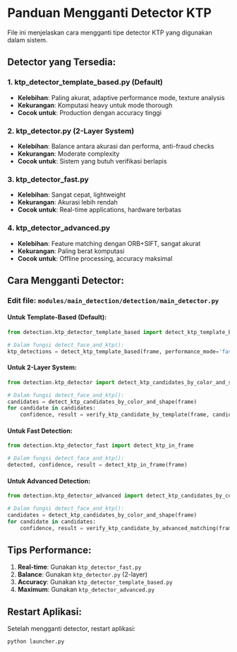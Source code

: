 # Panduan Mengganti Detector KTP

File ini menjelaskan cara mengganti tipe detector KTP yang digunakan dalam sistem.

## Detector yang Tersedia:

### 1. **ktp_detector_template_based.py** (Default)
- **Kelebihan**: Paling akurat, adaptive performance mode, texture analysis
- **Kekurangan**: Komputasi heavy untuk mode thorough
- **Cocok untuk**: Production dengan accuracy tinggi

### 2. **ktp_detector.py** (2-Layer System)
- **Kelebihan**: Balance antara akurasi dan performa, anti-fraud checks
- **Kekurangan**: Moderate complexity
- **Cocok untuk**: Sistem yang butuh verifikasi berlapis

### 3. **ktp_detector_fast.py** 
- **Kelebihan**: Sangat cepat, lightweight
- **Kekurangan**: Akurasi lebih rendah
- **Cocok untuk**: Real-time applications, hardware terbatas

### 4. **ktp_detector_advanced.py**
- **Kelebihan**: Feature matching dengan ORB+SIFT, sangat akurat
- **Kekurangan**: Paling berat komputasi
- **Cocok untuk**: Offline processing, accuracy maksimal

## Cara Mengganti Detector:

### Edit file: `modules/main_detection/detection/main_detector.py`

#### Untuk Template-Based (Default):
```python
from detection.ktp_detector_template_based import detect_ktp_template_based

# Dalam fungsi detect_face_and_ktp():
ktp_detections = detect_ktp_template_based(frame, performance_mode='fast')
```

#### Untuk 2-Layer System:
```python
from detection.ktp_detector import detect_ktp_candidates_by_color_and_shape, verify_ktp_candidate_by_template

# Dalam fungsi detect_face_and_ktp():
candidates = detect_ktp_candidates_by_color_and_shape(frame)
for candidate in candidates:
    confidence, result = verify_ktp_candidate_by_template(frame, candidate)
```

#### Untuk Fast Detection:
```python
from detection.ktp_detector_fast import detect_ktp_in_frame

# Dalam fungsi detect_face_and_ktp():
detected, confidence, result = detect_ktp_in_frame(frame)
```

#### Untuk Advanced Detection:
```python
from detection.ktp_detector_advanced import detect_ktp_candidates_by_color_and_shape, verify_ktp_candidate_by_advanced_matching

# Dalam fungsi detect_face_and_ktp():
candidates = detect_ktp_candidates_by_color_and_shape(frame)
for candidate in candidates:
    confidence, result = verify_ktp_candidate_by_advanced_matching(frame, candidate)
```

## Tips Performance:

1. **Real-time**: Gunakan `ktp_detector_fast.py`
2. **Balance**: Gunakan `ktp_detector.py` (2-layer)
3. **Accuracy**: Gunakan `ktp_detector_template_based.py`
4. **Maximum**: Gunakan `ktp_detector_advanced.py`

## Restart Aplikasi:
Setelah mengganti detector, restart aplikasi:
```bash
python launcher.py
```
